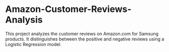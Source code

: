 # Amazon-Customer-Reviews-Analysis
This project analyzes the customer reviews on Amazon.com for Samsung products.  It distinguishes between the positive and negative reviews using a Logistic Regression model.
